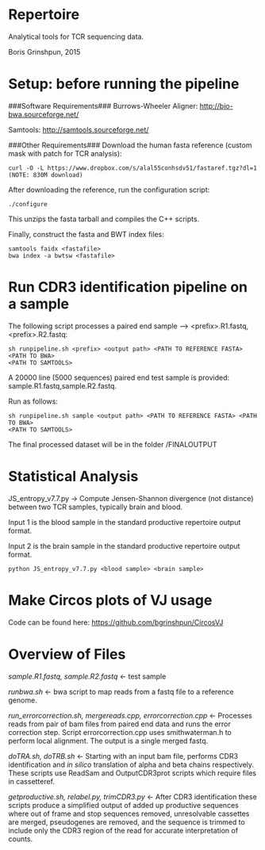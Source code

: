 Repertoire
=========
Analytical tools for TCR sequencing data.

Boris Grinshpun, 2015


Setup: before running the pipeline
=========

###Software Requirements###
Burrows-Wheeler Aligner: http://bio-bwa.sourceforge.net/

Samtools: http://samtools.sourceforge.net/

###Other Requirements###
Download the human fasta reference (custom mask with patch for TCR analysis):
```
curl -O -L https://www.dropbox.com/s/alal55conhsdv51/fastaref.tgz?dl=1  (NOTE: 830M download)
```
After downloading the reference, run the configuration script:
```
./configure
```

This unzips the fasta tarball and compiles the C++ scripts.

Finally, construct the fasta and BWT index files:
```
samtools faidx <fastafile>
bwa index -a bwtsw <fastafile>
``` 

Run CDR3 identification pipeline on a sample
=========
The following script processes a paired end sample --> \<prefix\>.R1.fastq, \<prefix\>.R2.fastq:

```
sh runpipeline.sh <prefix> <output path> <PATH TO REFERENCE FASTA> <PATH TO BWA> 
<PATH TO SAMTOOLS>
```

A 20000 line (5000 sequences) paired end test sample is provided:
sample.R1.fastq,sample.R2.fastq.

Run as follows:
```
sh runpipeline.sh sample <output path> <PATH TO REFERENCE FASTA> <PATH TO BWA> 
<PATH TO SAMTOOLS>
```

The final processed dataset will be in the folder <output path>/FINALOUTPUT


Statistical Analysis
========
JS_entropy_v7.7.py -> Compute Jensen-Shannon divergence (not distance) between two TCR samples, typically brain and blood.

Input 1 is the blood sample in the standard productive repertoire output format.

Input 2 is the brain sample in the standard productive repertoire output format.

```
python JS_entropy_v7.7.py <blood sample> <brain sample>
```


Make Circos plots of VJ usage
=======
Code can be found here:
https://github.com/bgrinshpun/CircosVJ


Overview of Files
=========
*sample.R1.fastq, sample.R2.fastq* <- test sample

*runbwa.sh* <- bwa script to map reads from a fastq file to a reference genome.

*run_errorcorrection.sh, mergereads.cpp, errorcorrection.cpp* <- Processes reads from pair of bam files from paired end data and runs the error correction step. Script errorcorrection.cpp uses smithwaterman.h to perform local alignment. The output is a single merged fastq. 

*doTRA.sh, doTRB.sh* <- Starting with an input bam file, performs CDR3 identification and *in silico* translation of alpha and beta chains respectively. These scripts use ReadSam and OutputCDR3prot scripts which require files in cassetteref.

*getproductive.sh, relabel.py, trimCDR3.py* <- After CDR3 identification these scripts produce a simplified output of added up productive sequences where out of frame and stop sequences removed, unresolvable cassettes are merged, pseudogenes are removed, and the sequence is trimmed to include only the CDR3 region of the read for accurate interpretation of counts.
